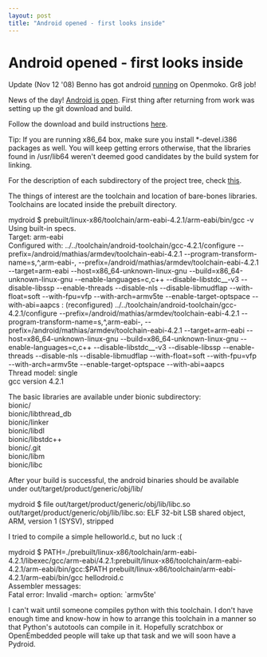 ```yaml
---
layout: post
title: "Android opened - first looks inside"
---
```

Android opened - first looks inside
===
Update (Nov 12 '08) Benno has got android [running][0] on Openmoko. Gr8 job!  
  
News of the day! [Android is open][1]. First thing after returning from work was setting up the git download and build.  
  
Follow the download and build instructions [here][2].  
  
Tip: If you are running x86\_64 box, make sure you install \*-devel.i386 packages as well. You will keep getting errors otherwise, that the libraries found in /usr/lib64 weren't deemed good candidates by the build system for linking.  
  
For the description of each subdirectory of the project tree, check [this][3].  
  
The things of interest are the toolchain and location of bare-bones libraries. Toolchains are located inside the prebuilt directory.  
  
mydroid $ prebuilt/linux-x86/toolchain/arm-eabi-4.2.1/arm-eabi/bin/gcc -v  
Using built-in specs.  
Target: arm-eabi  
Configured with: ../../toolchain/android-toolchain/gcc-4.2.1/configure --prefix=/android/mathias/armdev/toolchain-eabi-4.2.1 --program-transform-name=s,^,arm-eabi-, --prefix=/android/mathias/armdev/toolchain-eabi-4.2.1 --target=arm-eabi --host=x86\_64-unknown-linux-gnu --build=x86\_64-unknown-linux-gnu --enable-languages=c,c++ --disable-libstdc\_\_-v3 --disable-libssp --enable-threads --disable-nls --disable-libmudflap --with-float=soft --with-fpu=vfp --with-arch=armv5te --enable-target-optspace --with-abi=aapcs : (reconfigured) ../../toolchain/android-toolchain/gcc-4.2.1/configure --prefix=/android/mathias/armdev/toolchain-eabi-4.2.1 --program-transform-name=s,^,arm-eabi-, --prefix=/android/mathias/armdev/toolchain-eabi-4.2.1 --target=arm-eabi --host=x86\_64-unknown-linux-gnu --build=x86\_64-unknown-linux-gnu --enable-languages=c,c++ --disable-libstdc\_\_-v3 --disable-libssp --enable-threads --disable-nls --disable-libmudflap --with-float=soft --with-fpu=vfp --with-arch=armv5te --enable-target-optspace --with-abi=aapcs  
Thread model: single  
gcc version 4.2.1  
  
The basic libraries are available under bionic subdirectory:  
bionic/  
bionic/libthread\_db  
bionic/linker  
bionic/libdl  
bionic/libstdc++  
bionic/.git  
bionic/libm  
bionic/libc  
  
After your build is successful, the android binaries should be available under out/target/product/generic/obj/lib/  
  
mydroid $ file out/target/product/generic/obj/lib/libc.so  
out/target/product/generic/obj/lib/libc.so: ELF 32-bit LSB shared object, ARM, version 1 (SYSV), stripped  
  
I tried to compile a simple helloworld.c, but no luck :(  
  
mydroid $ PATH=./prebuilt/linux-x86/toolchain/arm-eabi-4.2.1/libexec/gcc/arm-eabi/4.2.1:prebuilt/linux-x86/toolchain/arm-eabi-4.2.1/arm-eabi/bin/gcc:$PATH prebuilt/linux-x86/toolchain/arm-eabi-4.2.1/arm-eabi/bin/gcc hellodroid.c  
Assembler messages:  
Fatal error: Invalid -march= option: \`armv5te'  
  
I can't wait until someone compiles python with this toolchain. I don't have enough time and know-how in how to arrange this toolchain in a manner so that Python's autotools can compile in it. Hopefully scratchbox or OpenEmbedded people will take up that task and we will soon have a Pydroid.

[0]: http://benno.id.au/blog/2008/11/02/android-on-neo1973
[1]: http://mobile.slashdot.org/mobile/08/10/21/1622200.shtml
[2]: http://source.android.com/download
[3]: http://source.android.com/projects

